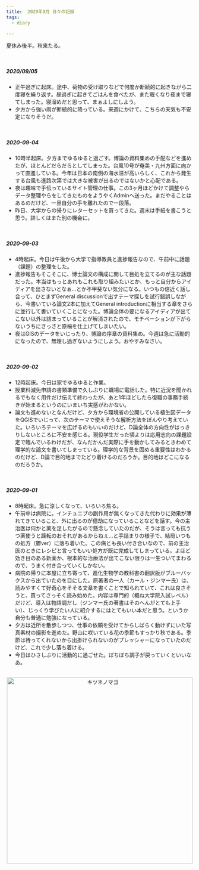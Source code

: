 ```yaml
---
title:  2020年9月 日々の記録
tags:
  - diary

---
```


夏休み後半。秋来たる。

<!--more-->
<br>

##### 2020/09/05

- 正午過ぎに起床。途中、荷物の受け取りなどで何度か断続的に起きながら二度寝を繰り返す。昼過ぎに起きてごはんを食べたが、また眠くなり夜まで寝てしまった。寝溜めだと思って、まぁよしにしよう。
- 夕方から強い雨が断続的に降っている。来週にかけて、こちらの天気も不安定になりそうだ。

<br>

##### 2020-09-04

- 10時半起床。夕方までゆるゆると過ごす。博論の資料集めの手配などを進めたが、ほとんどだらだらとしてしまった。台風10号が奄美・九州方面に向かって直進している。今年は日本の南側の海水温が高いらしく、これから発生する台風も進路次第では大きな被害が出るのではないかと心配である。
- 夜は趣味で手伝っているサイト管理の仕事。この3ヶ月ほどかけて調整やらデータ整理やらをしてきたものをようやくAdminへ送った。まだやることはあるのだけど、一旦自分の手を離れたので一段落。
- 昨日、大学からの帰りにレターセットを買ってきた。週末は手紙を書こうと思う。詳しくはまた別の機会に。

<br>

##### 2020-09-03

- 4時起床。今日は午後から大学で指導教員と進捗報告なので、午前中に話題（課題）の整理をした。
- 進捗報告もそこそこに、博士論文の構成に関して目処を立てるのが主な話題だった。本当はもっとあれもこれも取り組みたいとか、もっと自分からアイディアを出さないとなぁ…とか不甲斐ない気分になる。いつもの倍近く話し合って、ひとまずGeneral discussionで出すテーマ探しを試行錯誤しながら、今書いている論文2本に加えてGeneral introductionに相当する章をさらに並行して書いていくことになった。博論全体の要になるアイディアが出てこない以外は詰まっていることが解消されたので、モチベーションが下がらないうちにさっさと原稿を仕上げてしまいたい。
- 夜はGISのデータをいじったり、博論の序章の資料集め。今週は急に活動的になったので、無理し過ぎないようにしよう。おやすみなさい。

<br>

##### 2020-09-02

- 12時起床。今日は家でゆるゆると作業。
- 授業料減免申請の書類準備で久しぶりに職場に電話した。特に近況を聞かれるでもなく用件だけ伝えて終わったが、あと1年ほどしたら復職の事務手続きが始まるというのにいまいち実感がわかない。
- 論文も進めないとなんだけど、夕方から環境省の公開している植生図データをQGISでいじって、次のテーマで使えそうな解析方法をぼんやり考えていた。いろいろテーマを広げるのもいいのだけど、D論全体の方向性がはっきりしないところに不安を感じる。現役学生だった頃よりは応用志向の課題設定で臨んでいるわけだが、なんだかんだ実際に手を動かしてみるときわめて理学的な論文を書いてしまっている。理学的な背景を固める重要性はわかるのだけど、D論で目的地までたどり着けるのだろうか。目的地はどこになるのだろうか。

<br>

##### 2020-09-01

- 8時起床。急に涼しくなって、いろいろ焦る。
- 午前中は病院に。インチュニブの副作用が無くなってきた代わりに効果が薄れてきていること、外に出るのが億劫になっていることなどを話す。今の主治医は何かと薬を足したがるので懸念していたのだが、そうは言っても抗うつ薬使うと躁転のおそれがあるからねぇ…と手詰まりの様子で、結局いつもの処方（鬱ver）に落ち着いた。この病とも長い付き合いなので、前の主治医のときにレシピと言ってもいい処方が既に完成してしまっている。よほど効き目のある新薬か、根本的な治療法が出てこない限りは一生ついてまわるので、うまく付き合っていくしかない。
- 病院の帰りに本屋に立ち寄って、進化生物学の教科書の翻訳版がブルーバックスから出ていたのを目にした。原著者の一人（カール・ジンマー氏）は、読みやすくて好奇心をそそる文章を書くことで知られていて、これは良さそうと、買ってさっそく読み始めた。内容は専門的（概ね大学院入試レベル）だけど、導入は物語調だし（ジンマー氏の著書はそのへんがとても上手い）、じっくり学びたい人に紹介するにはとてもいい本だと思う。というか自分も普通に勉強になっている。
- 夕方は近所を散歩しつつ、仕事の依頼を受けてからしばらく動けずにいた写真素材の撮影を進めた。野山に咲いている花の季節もすっかり秋である。季節は待ってくれないから出掛けられないのがプレッシャーになっていたのだけど、これで少し落ち着ける。
- 今日はひさしぶりに活動的に過ごせた。ぼちぼち調子が戻っていくといいなあ。
<br>
<div align="center"><img src="https://pixelfed.tokyo/storage/m/00e90cbc3f7fe44d7eae1391546f04d7f6339f86/80fba949709b3d19a566cf4e148f4612cdab1cdd/v3L3gW9IbBW1fxQDovRfXJ6w0pTnTjjTvF6McgnC.jpeg" alt="キツネノマゴ" width="500"/></div>
